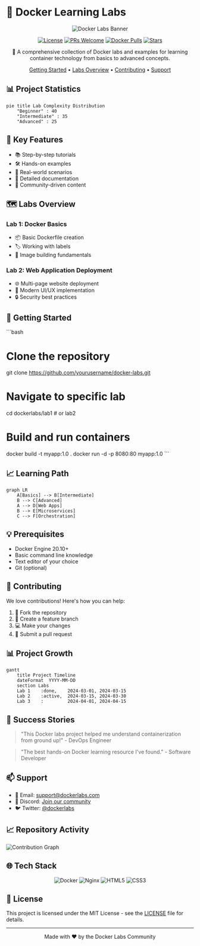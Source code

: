 # 🐳 Docker Learning Labs

<div align="center">

![Docker Labs Banner](https://img.shields.io/badge/Docker-Labs-2496ED?style=for-the-badge&logo=docker&logoColor=white)

[![License](https://img.shields.io/badge/License-MIT-blue.svg)](LICENSE)
[![PRs Welcome](https://img.shields.io/badge/PRs-welcome-brightgreen.svg)](CONTRIBUTING.md)
[![Docker Pulls](https://img.shields.io/badge/docker%20pulls-1k-blue)](https://hub.docker.com/r/secopsarch/docker-labs)
[![Stars](https://img.shields.io/github/stars/yourusername/docker-labs?style=social)](https://github.com/secopsarch/docker-labs)

🚀 A comprehensive collection of Docker labs and examples for learning container technology from basics to advanced concepts.

[Getting Started](#getting-started) •
[Labs Overview](#labs-overview) •
[Contributing](#contributing) •
[Support](#support)

</div>

## 📊 Project Statistics

```mermaid
pie title Lab Complexity Distribution
    "Beginner" : 40
    "Intermediate" : 35
    "Advanced" : 25
```

## 🎯 Key Features

- 📚 Step-by-step tutorials
- 🛠️ Hands-on examples
- 🔄 Real-world scenarios
- 📝 Detailed documentation
- 🤝 Community-driven content

## 🗺️ Labs Overview

### Lab 1: Docker Basics
- 📦 Basic Dockerfile creation
- 🏷️ Working with labels
- 🔄 Image building fundamentals

### Lab 2: Web Application Deployment
- 🌐 Multi-page website deployment
- 🎨 Modern UI/UX implementation
- 🔒 Security best practices

## 🚀 Getting Started

\`\`\`bash
# Clone the repository
git clone https://github.com/yourusername/docker-labs.git

# Navigate to specific lab
cd dockerlabs/lab1  # or lab2

# Build and run containers
docker build -t myapp:1.0 .
docker run -d -p 8080:80 myapp:1.0
\`\`\`

## 📈 Learning Path

```mermaid
graph LR
    A[Basics] --> B[Intermediate]
    B --> C[Advanced]
    A --> D[Web Apps]
    B --> E[Microservices]
    C --> F[Orchestration]
```

## 💡 Prerequisites

- Docker Engine 20.10+
- Basic command line knowledge
- Text editor of your choice
- Git (optional)

## 🤝 Contributing

We love contributions! Here's how you can help:

1. 🍴 Fork the repository
2. 🌿 Create a feature branch
3. 💻 Make your changes
4. 🔄 Submit a pull request

## 📊 Project Growth

```mermaid
gantt
    title Project Timeline
    dateFormat  YYYY-MM-DD
    section Labs
    Lab 1    :done,    2024-03-01, 2024-03-15
    Lab 2    :active,  2024-03-15, 2024-03-30
    Lab 3    :         2024-04-01, 2024-04-15
```

## 🌟 Success Stories

> "This Docker labs project helped me understand containerization from ground up!" - DevOps Engineer

> "The best hands-on Docker learning resource I've found." - Software Developer

## 📫 Support

- 📧 Email: support@dockerlabs.com
- 💬 Discord: [Join our community](https://discord.gg/dockerlabs)
- 🐦 Twitter: [@dockerlabs](https://twitter.com/dockerlabs)

## 📈 Repository Activity

![Contribution Graph](https://activity-graph.herokuapp.com/graph?username=yourusername&theme=github)

## 🌐 Tech Stack

<div align="center">

![Docker](https://img.shields.io/badge/docker-%230db7ed.svg?style=for-the-badge&logo=docker&logoColor=white)
![Nginx](https://img.shields.io/badge/nginx-%23009639.svg?style=for-the-badge&logo=nginx&logoColor=white)
![HTML5](https://img.shields.io/badge/html5-%23E34F26.svg?style=for-the-badge&logo=html5&logoColor=white)
![CSS3](https://img.shields.io/badge/css3-%231572B6.svg?style=for-the-badge&logo=css3&logoColor=white)

</div>

## 📝 License

This project is licensed under the MIT License - see the [LICENSE](LICENSE) file for details.

---

<div align="center">

Made with ❤️ by the Docker Labs Community

</div> 
